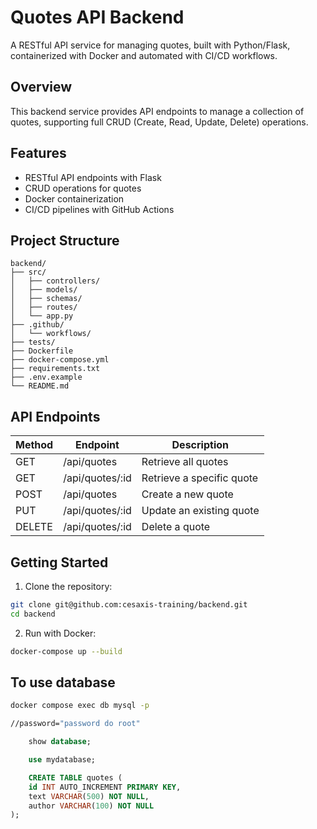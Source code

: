 # Quotes API Backend

A RESTful API service for managing quotes, built with Python/Flask, containerized with Docker and automated with CI/CD workflows.

## Overview

This backend service provides API endpoints to manage a collection of quotes, supporting full CRUD (Create, Read, Update, Delete) operations.

## Features

- RESTful API endpoints with Flask
- CRUD operations for quotes
- Docker containerization
- CI/CD pipelines with GitHub Actions

## Project Structure

```
backend/
├── src/
│   ├── controllers/
│   ├── models/
│   ├── schemas/
│   ├── routes/
│   └── app.py
├── .github/
│   └── workflows/
├── tests/
├── Dockerfile
├── docker-compose.yml
├── requirements.txt
├── .env.example
└── README.md
```

## API Endpoints

| Method | Endpoint        | Description               |
| ------ | --------------- | ------------------------- |
| GET    | /api/quotes     | Retrieve all quotes       |
| GET    | /api/quotes/:id | Retrieve a specific quote |
| POST   | /api/quotes     | Create a new quote        |
| PUT    | /api/quotes/:id | Update an existing quote  |
| DELETE | /api/quotes/:id | Delete a quote            |

## Getting Started

1. Clone the repository:

```bash
git clone git@github.com:cesaxis-training/backend.git
cd backend
```

2. Run with Docker:

```bash
docker-compose up --build
```
## To use database

```bash
docker compose exec db mysql -p 

//password="password do root"

```

```sql
    show database;

    use mydatabase;

    CREATE TABLE quotes (
    id INT AUTO_INCREMENT PRIMARY KEY,
    text VARCHAR(500) NOT NULL,
    author VARCHAR(100) NOT NULL
);